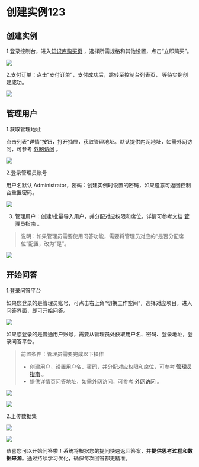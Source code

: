 # 创建实例123

## 创建实例
1.登录控制台，进入[知识库购买页](https://console.ucloud.cn/maxir/ai/create) ，选择所需规格和其他设置，点击“立即购买”。

![](/images/1740136704893-0.png)

2.支付订单：点击“支付订单”，支付成功后，跳转至控制台列表页， 等待实例创建成功。

![](/images/1740136704893-1.png)


## 管理用户
1.获取管理地址

点击列表“详情”按钮，打开抽屉，获取管理地址。默认提供内网地址，如需外网访问，可参考 [外网访问](/maxirai/introduction/access.md) 。

![](/images/1740136704893-3.png)

2.登录管理员账号

用户名默认 Administrator，密码：创建实例时设置的密码，如果遗忘可返回控制台重置密码。

![](/images/1740136704893-4.png)

3. 管理用户：创建/批量导入用户，并分配对应权限和席位。详情可参考文档 [管理员指南](/maxirai/guide/admin.md) 。

> 说明：如果管理员需要使用问答功能，需要将管理员对应的“是否分配席位”配置，改为“是”。
>

![](/images/1740136704893-5.png)



## 开始问答
1.登录问答平台

如果您登录的是管理员账号，可点击右上角“切换工作空间”，选择对应项目，进入问答界面，即可开始问答。

![](/images/1740136704893-6.png)



如果您登录的是普通用户账号，需要从管理员处获取用户名、密码、登录地址，登录问答平台。

> 前置条件：管理员需要完成以下操作
>
> + 创建用户，设置用户名、密码，并分配对应权限和席位，可参考 [管理员指南](/maxirai/guide/admin.md) 。
> + 提供详情页问答地址，如需外网访问，可参考 [外网访问](/maxirai/introduction/access.md) 。
>

![](/images/1740136704893-7.png)

![](/images/1740136704893-8.png)

2.上传数据集

![](/images/1740136704893-9.png)

![](/images/1740136704893-10.png)



恭喜您可以开始问答啦！系统将根据您的提问快速返回答案，并**提供思考过程和数据来源**。通过持续学习优化，确保每次回答都更精准。







